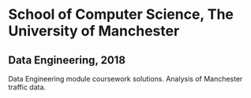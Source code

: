 # School of Computer Science, The University of Manchester
## Data Engineering, 2018
Data Engineering module coursework solutions. Analysis of Manchester traffic data.
